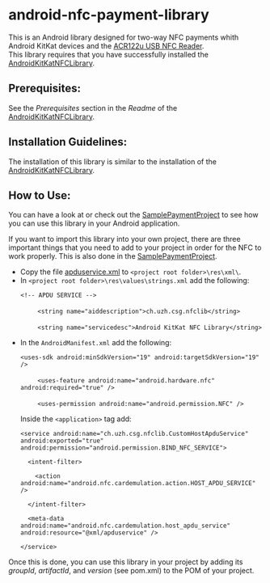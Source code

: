 android-nfc-payment-library
===========================

This is an Android library designed for two-way NFC payments whith Android KitKat devices and the <a href="http://www.acs.com.hk/en/products/3/acr122u-usb-nfc-reader/">ACR122u USB NFC Reader</a>.<br>
This library requires that you have successfully installed the <a href="https://github.com/jetonmemeti/android-kitkat-nfc-library">AndroidKitKatNFCLibrary</a>.

Prerequisites:
--------------
See the <i>Prerequisites</i> section in the <i>Readme</i> of the <a href="https://github.com/jetonmemeti/android-kitkat-nfc-library">AndroidKitKatNFCLibrary</a>.<br>

Installation Guidelines:
------------------------
The installation of this library is similar to the installation of the <a href="https://github.com/jetonmemeti/android-kitkat-nfc-library">AndroidKitKatNFCLibrary</a>.

How to Use:
-----------
You can have a look at or check out the <a href="https://github.com/jetonmemeti/SamplePaymentProject">SamplePaymentProject</a> to see how you can use this library in your Android application.

If you want to import this library into your own project, there are three important things that you need to add to your project in order for the NFC to work properly. This is also done in the <a href="https://github.com/jetonmemeti/SamplePaymentProject">SamplePaymentProject</a>.
<ul>
  <li>Copy the file <a href="https://github.com/jetonmemeti/android-nfc-payment-library/blob/develop-tb/res/apduservice.xml">apduservice.xml</a> to <code>&lt;project root folder&gt;\res\xml\</code>.</li>
  <li>In <code>&lt;project root folder&gt;\res\values\strings.xml</code> add the following:<br>
    <pre><code>&lt;!-- APDU SERVICE --&gt;</code><br>
    <code>&lt;string name="aiddescription"&gt;ch.uzh.csg.nfclib&lt;/string&gt;</code><br>
    <code>&lt;string name="servicedesc"&gt;Android KitKat NFC Library&lt;/string&gt;</code></pre>
  </li>
  <li>In the <code>AndroidManifest.xml</code> add the following:<br>
    <pre><code>&lt;uses-sdk android:minSdkVersion="19" android:targetSdkVersion="19" /&gt;</code><br>  
    <code>&lt;uses-feature android:name="android.hardware.nfc" android:required="true" /&gt;</code><br>  
    <code>&lt;uses-permission android:name="android.permission.NFC" /&gt;</code></pre>
    Inside the <code>&lt;application&gt;</code> tag add:<br>
    <pre><code>&lt;service android:name="ch.uzh.csg.nfclib.CustomHostApduService" android:exported="true" android:permission="android.permission.BIND_NFC_SERVICE"&gt;<br>
  &lt;intent-filter&gt;<br>
    &lt;action android:name="android.nfc.cardemulation.action.HOST_APDU_SERVICE" /&gt;<br>
  &lt;/intent-filter&gt;<br>
  &lt;meta-data android:name="android.nfc.cardemulation.host_apdu_service" android:resource="@xml/apduservice" /&gt;<br>
&lt;/service&gt;</code></pre>
  </li>
</ul>

Once this is done, you can use this library in your project by adding its <i>groupId</i>, <i>artifactId</i>, and <i>version</i> (see pom.xml) to the POM of your project.
